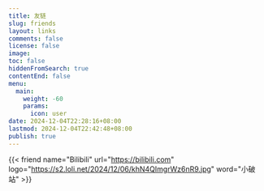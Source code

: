 ```yaml
---
title: 友链
slug: friends
layout: links
comments: false
license: false
image: 
toc: false
hiddenFromSearch: true
contentEnd: false
menu:
  main:
    weight: -60
    params:
      icon: user
date: 2024-12-04T22:28:16+08:00
lastmod: 2024-12-04T22:42:48+08:00
publish: true
---
```


{{< friend name="Bilibili" url="https://bilibili.com" logo="https://s2.loli.net/2024/12/06/khN4QImgrWz6nR9.jpg" word="小破站" >}}
